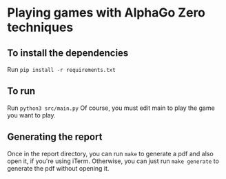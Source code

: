 # Playing games with AlphaGo Zero techniques

## To install the dependencies
Run `pip install -r requirements.txt`

## To run
Run `python3 src/main.py`
Of course, you must edit main to play the game you want to play.

## Generating the report
Once in the report directory, you can run `make` to generate a pdf and also open it,
if you're using iTerm. Otherwise, you can just run `make generate` to generate
the pdf without opening it.
